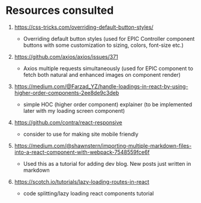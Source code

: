 # Resources consulted

1. https://css-tricks.com/overriding-default-button-styles/

   - Overriding default button styles (used for EPIC Controller component buttons with some customization to sizing, colors, font-size etc.)

2. https://github.com/axios/axios/issues/371

   - Axios multiple requests simultaneously (used for EPIC component to fetch both natural and enhanced images on component render)

3. https://medium.com/@Farzad_YZ/handle-loadings-in-react-by-using-higher-order-components-2ee8de9c3deb

   - simple HOC (higher order component) explainer (to be implemented later with my loading screen component)

4. https://github.com/contra/react-responsive

   - consider to use for making site mobile friendly

5. https://medium.com/@shawnstern/importing-multiple-markdown-files-into-a-react-component-with-webpack-7548559fce6f

   - Used this as a tutorial for adding dev blog. New posts just written in markdown

6. https://scotch.io/tutorials/lazy-loading-routes-in-react

   - code splitting/lazy loading react components tutorial
